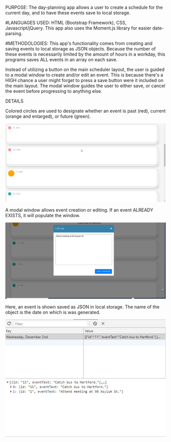 PURPOSE:
The day-planning app allows a user to create a schedule for the current day, and to have these events save to local storage.

#LANGUAGES USED:
HTML (Bootstrap Framework), CSS, Javascript/jQuery.  This app also uses the Moment.js library for easier date-parsing.

#METHODOLOGIES:
This app's functionality comes from creating and saving events to local storage as JSON objects. Because the number of these events is necessarily limited by the amount of hours in a workday, this programs saves ALL events in an array on each save.

Instead of utilizing a button on the main scheduler layout, the user is guided to a modal window to create and/or edit an event.  This is because there's a HIGH chance a user might forget to press a save button were it included on the main layout.  The modal window guides the user to either save, or cancel the event before progressing to anything else.

DETAILS

Colored circles are used to designate whether an event is past (red), current (orange and enlarged), or future (green).

![alt text](img/current_future_past.jpg "Time designation with colored circles.") 

A modal window allows event creation or editing.  If an event ALREADY EXISTS, it will populate the window.

![alt text](img/enter_modal_event.jpg "Making an event in modal window.") 

Here, an event is shown saved as JSON in local storage.  The name of the object is the date on
which is was generated.

![alt text](img/local_storage_events.jpg "Events in local storage.") 
